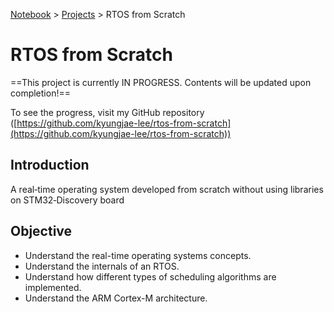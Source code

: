 <a href="../">Notebook</a> > <a href="./">Projects</a> > RTOS from Scratch

# RTOS from Scratch

==This project is currently IN PROGRESS. Contents will be updated upon completion!==

To see the progress, visit my GitHub repository ([https://github.com/kyungjae-lee/rtos-from-scratch](https://github.com/kyungjae-lee/rtos-from-scratch))



## Introduction

A real‐time operating system developed from scratch without using libraries on STM32‐Discovery board



## Objective

* Understand the real-time operating systems concepts.
* Understand the internals of an RTOS.
* Understand how different types of scheduling algorithms are implemented.
* Understand the ARM Cortex-M architecture.

